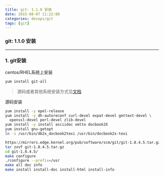 ```yaml
---
title: git: 1.1.0 安装
date: 2015-08-07 11:22:00
categories: devops/git
tags: [git]
---
```

### git: 1.1.0 安装

---

### 1. git安装
centos/RHEL系统上安装
``` bash
yum install git-all
```
> 源码或者其他系统安装方式见[文档](https://git-scm.com/book/en/v2/Getting-Started-Installing-Git)

源码安装
``` bash
yum install -y epel-release
yum install -y dh-autoreconf curl-devel expat-devel gettext-devel \
  openssl-devel perl-devel zlib-devel
yum install -y install asciidoc xmlto docbook2X
yum install gnu-getopt
ln -s /usr/bin/db2x_docbook2texi /usr/bin/docbook2x-texi

https://mirrors.edge.kernel.org/pub/software/scm/git/git-1.8.4.5.tar.gz
tar zxvf git-1.8.4.5.tar.gz
cd git-1.8.4.5/
make configure
./configure --prefix=/usr
make all doc info
make install install-doc install-html install-info
```